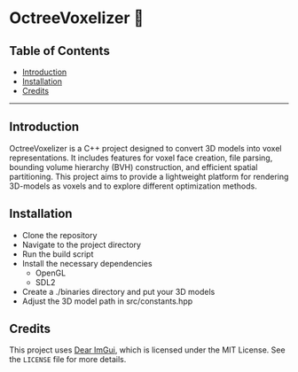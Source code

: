 # OctreeVoxelizer 🎲

## Table of Contents
- [Introduction](#Introduction)
- [Installation](#Installation)
- [Credits](#Credits)

---

## Introduction 
OctreeVoxelizer is a C++ project designed to convert 3D models into voxel representations. 
It includes features for voxel face creation, file parsing, bounding volume hierarchy (BVH)
construction, and efficient spatial partitioning. This project aims to provide a lightweight
platform for rendering 3D-models as voxels and to explore different optimization methods. 

## Installation

- Clone the repository
- Navigate to the project directory
- Run the build script
- Install the necessary dependencies 
  - OpenGL 
  - SDL2 
- Create a ./binaries directory and put your 3D models 
- Adjust the 3D model path in src/constants.hpp 

## Credits

This project uses [Dear ImGui](https://github.com/ocornut/imgui), which is licensed under 
the MIT License. See the `LICENSE` file for more details.